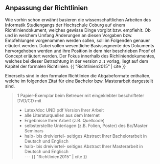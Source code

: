 ## Anpassung der Richtlinien

Wie vorhin schon erwähnt basieren die wissenschaftlichen Arbeiten des Informatik Studiengangs der Hochschule Coburg auf einem Richtliniendokument, welches gewisse Dinge vorgibt bzw. empfiehlt. Ob und in welchem Umfang Änderungen an diesen Vorgaben bzw. Empfehlungen vorgenommen werden sollen, soll im Folgenden genauer eläutert werden. Dabei sollen wesentliche Basissegmente des Dokuments hervorgehoben werden und ihre Position in dem hier beschrieben Proof of Concept erläutert werden. Der Fokus innerhalb des Richliniendokumentes, welches bei dieser Betrachtung in der version `2.1` vorlag, liegt auf dem Kapitel der formalen Richtlinien. {{ "Richtlinien2015" | cite }}


Einerseits sind in den formalen Richtlinien die Abgabeformate enthalten, welche im folgenden Zitat für eine Bachelor bzw. Masterarbeit dargestellt sind.

> 1 Papier-Exemplar beim Betreuer mit eingeklebter beschrifteter DVD/CD mit 
> - Latex/doc   UND  pdf Version Ihrer Arbeit
> - alle Literaturquellen aus dem Internet
> - Ergebnisse Ihrer Arbeit (z.B. Quellcode) 
> - selbsterstellte Unterlagen (z.B. Folien, Poster) des Bc/Master Seminars
> - halb- bis dreiviertel- seitiges Abstract Ihrer Bachelorarbeit in Deutsch und Englisch
> - halb- bis dreiviertel- seitiges Abstract Ihrer Masterarbeit in Deutsch und Englisch
> <br/> --- {{ "Richtlinien2015" | cite }}





